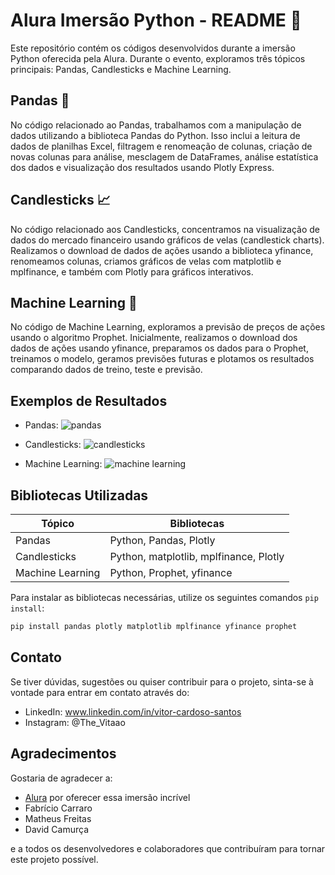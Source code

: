 # Alura Imersão Python - README 🚀

Este repositório contém os códigos desenvolvidos durante a imersão Python oferecida pela Alura. Durante o evento, exploramos três tópicos principais: Pandas, Candlesticks e Machine Learning. 

## Pandas 🐼

No código relacionado ao Pandas, trabalhamos com a manipulação de dados utilizando a biblioteca Pandas do Python. Isso inclui a leitura de dados de planilhas Excel, filtragem e renomeação de colunas, criação de novas colunas para análise, mesclagem de DataFrames, análise estatística dos dados e visualização dos resultados usando Plotly Express. 

## Candlesticks 📈

No código relacionado aos Candlesticks, concentramos na visualização de dados do mercado financeiro usando gráficos de velas (candlestick charts). Realizamos o download de dados de ações usando a biblioteca yfinance, renomeamos colunas, criamos gráficos de velas com matplotlib e mplfinance, e também com Plotly para gráficos interativos. 

## Machine Learning 🤖

No código de Machine Learning, exploramos a previsão de preços de ações usando o algoritmo Prophet. Inicialmente, realizamos o download dos dados de ações usando yfinance, preparamos os dados para o Prophet, treinamos o modelo, geramos previsões futuras e plotamos os resultados comparando dados de treino, teste e previsão. 

## Exemplos de Resultados

- Pandas:
![pandas](https://github.com/VitorCardosoGitHub/Alura_Imersao_Python/assets/164551328/a92fdc7a-1ac6-412e-a05c-8a2fe4da40d9)

- Candlesticks:
![candlesticks](https://github.com/VitorCardosoGitHub/Alura_Imersao_Python/assets/164551328/d2a0dcb2-06c6-4571-a1f9-a3ca820fa632)

- Machine Learning:
![machine learning](https://github.com/VitorCardosoGitHub/Alura_Imersao_Python/assets/164551328/f4b6cbca-8e56-41a5-bbe1-175af2f8c323)


## Bibliotecas Utilizadas

| Tópico        | Bibliotecas                                  |
|---------------|----------------------------------------------|
| Pandas        | Python, Pandas, Plotly                       |
| Candlesticks  | Python, matplotlib, mplfinance, Plotly       |
| Machine Learning | Python, Prophet, yfinance                 |

Para instalar as bibliotecas necessárias, utilize os seguintes comandos `pip install`:
```bash
pip install pandas plotly matplotlib mplfinance yfinance prophet
```
## Contato

Se tiver dúvidas, sugestões ou quiser contribuir para o projeto, sinta-se à vontade para entrar em contato através do:

- LinkedIn: www.linkedin.com/in/vitor-cardoso-santos
- Instagram: @The_Vitaao


## Agradecimentos

Gostaria de agradecer a:

- [Alura](https://www.alura.com.br/) por oferecer essa imersão incrível
- Fabrício Carraro
- Matheus Freitas
- David Camurça

e a todos os desenvolvedores e colaboradores que contribuíram para tornar este projeto possível.

